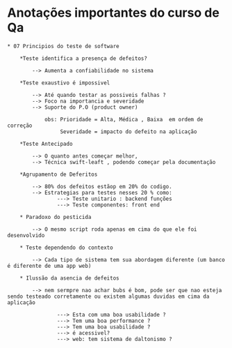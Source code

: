 # Anotações importantes do curso de Qa


    * 07 Principios do teste de software

        *Teste identifica a presença de defeitos?

            --> Aumenta a confiabilidade no sistema

        *Teste exaustivo é impossivel 

            --> Até quando testar as possiveis falhas ?
            --> Foco na importancia e severidade
            --> Suporte do P.O (product owner)

                obs: Prioridade = Alta, Médica , Baixa  em ordem de correção
                     Severidade = impacto do defeito na aplicação

        *Teste Antecipado
            
            --> O quanto antes começar melhor,
            --> Técnica swift-leaft , podendo começar pela documentação

        *Agrupamento de Deferitos

            --> 80% dos defeitos estãop em 20% do codigo.
            --> Estrategias para testes nesses 20 % como: 
                    ---> Teste unitario : backend funções
                    ---> Teste componentes: front end

        * Paradoxo do pesticida 

            --> O mesmo script roda apenas em cima do que ele foi desenvolvido

        * Teste dependendo do contexto

            --> Cada tipo de sistema tem sua abordagem diferente (um banco é diferente de uma app web)

        * Ilussão da asencia de defeitos

            --> nem sermpre nao achar bubs é bom, pode ser que nao esteja sendo testeado corretamente ou existem algumas duvidas em cima da aplicação 

                    ---> Esta com uma boa usabilidade ?
                    ---> Tem uma boa performance ?
                    ---> Tem uma boa usabilidade ?
                    ---> é acessivel?
                    ---> web: tem sistema de daltonismo ?